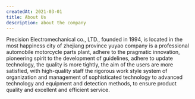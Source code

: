 ```yaml
---
createdAt: 2021-03-01
title: About Us
description: about the company
---
```


Precision Electromechanical co., LTD., founded in 1994, is located in the most happiness city of zhejiang province yuyao company is a professional automobile motorcycle parts plant, adhere to the pragmatic innovation, pioneering spirit to the development of guidelines, adhere to update technology, the quality is more tightly, the aim of the users are more satisfied, with high-quality staff the rigorous work style system of organization and management of sophisticated technology to advanced technology and equipment and detection methods, to ensure product quality and excellent and efficient service.